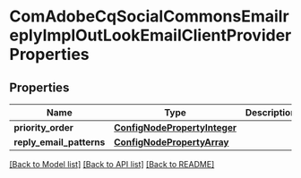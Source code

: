 # ComAdobeCqSocialCommonsEmailreplyImplOutLookEmailClientProviderProperties

## Properties
Name | Type | Description | Notes
------------ | ------------- | ------------- | -------------
**priority_order** | [**ConfigNodePropertyInteger**](ConfigNodePropertyInteger.md) |  | [optional] 
**reply_email_patterns** | [**ConfigNodePropertyArray**](ConfigNodePropertyArray.md) |  | [optional] 

[[Back to Model list]](../README.md#documentation-for-models) [[Back to API list]](../README.md#documentation-for-api-endpoints) [[Back to README]](../README.md)


